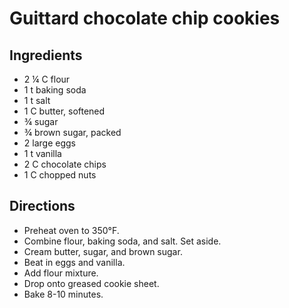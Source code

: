 # Guittard chocolate chip cookies

## Ingredients
- 2 &frac14; C flour
- 1 t baking soda
- 1 t salt
- 1 C butter, softened
- &frac34; sugar
- &frac34; brown sugar, packed
- 2 large eggs
- 1 t vanilla
- 2 C chocolate chips
- 1 C chopped nuts

## Directions
- Preheat oven to 350&deg;F.
- Combine flour, baking soda, and salt. Set aside.
- Cream butter, sugar, and brown sugar.
- Beat in eggs and vanilla.
- Add flour mixture.
- Drop onto greased cookie sheet.
- Bake 8-10 minutes.
